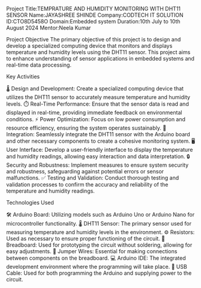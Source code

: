 Project Title:TEMPRATURE AND HUMIDITY MONITORING WITH DHT11 SENSOR 
Name:JAYASHREE SHINDE
Company:CODTECH IT SOLUTION
ID:CTO8D5458O
Domain:Embedded system
Duration:10th July to 10th August 2024
Mentor:Neela Kumar

Project Objective
The primary objective of this project is to design and develop a specialized computing device that monitors and displays temperature and humidity levels using the DHT11 sensor. This project aims to enhance understanding of sensor applications in embedded systems and real-time data processing.

Key Activities

🌡️ Design and Development: Create a specialized computing device that utilizes the DHT11 sensor to accurately measure temperature and humidity levels.
⏱️ Real-Time Performance: Ensure that the sensor data is read and displayed in real-time, providing immediate feedback on environmental conditions.
⚡ Power Optimization: Focus on low power consumption and resource efficiency, ensuring the system operates sustainably.
🔗 Integration: Seamlessly integrate the DHT11 sensor with the Arduino board and other necessary components to create a cohesive monitoring system.
🖥️ User Interface: Develop a user-friendly interface to display the temperature and humidity readings, allowing easy interaction and data interpretation.
🔒 Security and Robustness: Implement measures to ensure system security and robustness, safeguarding against potential errors or sensor malfunctions.
✅ Testing and Validation: Conduct thorough testing and validation processes to confirm the accuracy and reliability of the temperature and humidity readings.

Technologies Used

🛠️ Arduino Board: Utilizing models such as Arduino Uno or Arduino Nano for microcontroller functionality.
🌡️ DHT11 Sensor: The primary sensor used for measuring temperature and humidity levels in the environment.
⚙️ Resistors: Used as necessary to ensure proper functioning of the circuit.
🧩 Breadboard: Used for prototyping the circuit without soldering, allowing for easy adjustments.
🔌 Jumper Wires: Essential for making connections between components on the breadboard.
💻 Arduino IDE: The integrated development environment where the programming will take place.
🔋 USB Cable: Used for both programming the Arduino and supplying power to the circuit.
